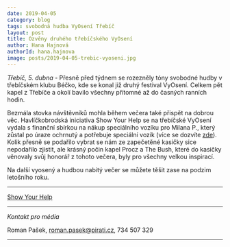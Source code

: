 ```yaml
---
date: 2019-04-05
category: blog
tags: svobodná hudba VyOsení Třebíč
layout: post
title: Ozvěny druhého třebíčského VyOsení
author: Hana Hajnová
authorId: hana.hajnova  
image: posts/2019-04-05-trebic-vyoseni.jpg
---
```

*Třebíč, 5. dubna* - Přesně před týdnem se rozezněly tóny svobodné hudby v třebíčském klubu Béčko, kde se konal již druhý festival VyOsení. Celkem pět kapel z Třebíče a okolí bavilo všechny přítomné až do časných ranních hodin.

Bezmála stovka návštěvníků mohla během večera také přispět na dobrou věc. Havlíčkobrodská iniciativa Show Your Help se na třebíčské VyOsení vydala s finanční sbírkou na nákup speciálního vozíku pro Milana P., který zůstal po úraze ochrnutý a potřebuje speciální vozík (více se dozvíte [zde](https://www.facebook.com/showyourhelp/photos/a.1377660615866002/1622842384681156/?type=3&theater)). Kolik přesně se podařilo vybrat se nám ze zapečetěné kasičky sice nepodařilo zjistit, ale krásný počin kapel Procz a The Bush, které do kasičky věnovaly svůj honorář z tohoto večera, byly pro všechny velkou inspirací.

Na další vyosený a hudbou nabitý večer se můžete těšit zase na podzim letošního roku.

---

[Show Your Help](https://www.facebook.com/showyourhelp) 

---

*Kontakt pro média*

Roman Pašek, roman.pasek@pirati.cz, 734 507 329

---
